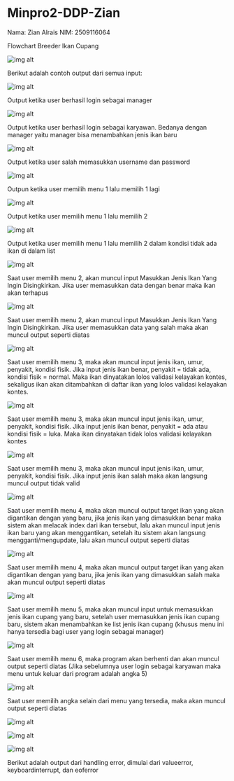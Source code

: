 # Minpro2-DDP-Zian
Nama: Zian Alrais 
NIM: 2509116064

Flowchart Breeder Ikan Cupang

![img alt](https://github.com/zianalr/Minpro2-DDP-Zian/blob/e3d4d25b7a91fb2c6681baadaf112d81c3a8628b/Minpro2ddp.jpg)


Berikut adalah contoh output dari semua input:


![img alt](https://github.com/zianalr/Minpro2-DDP-Zian/blob/5811a88813adf8a7f6826f9b1ef673d978773461/Screenshot%202025-09-28%20215606.png)

Output ketika user berhasil login sebagai manager


![img alt](https://github.com/zianalr/Minpro2-DDP-Zian/blob/79a8ef574dac5f7f764ce727c5f7e4b01e7e9130/Screenshot%202025-09-28%20215728.png)

Output ketika user berhasil login sebagai karyawan. Bedanya dengan manager yaitu manager bisa menambahkan jenis ikan baru


![img alt](https://github.com/zianalr/Minpro2-DDP-Zian/blob/18843a74ef9c407a09e1d33ce175a7450d3399a8/Screenshot%202025-09-28%20215809.png)

Output ketika user salah memasukkan username dan password


![img alt](https://github.com/zianalr/Minpro2-DDP-Zian/blob/d80f146b32602eee7126d35156bc4ef7dfa94ffa/Screenshot%202025-09-28%20220027.png)

Outpun ketika user memilih menu 1 lalu memilih 1 lagi


![img alt](https://github.com/zianalr/Minpro2-DDP-Zian/blob/38f06ad228154a982740d1a6ed4bfa1e2d5e8012/Screenshot%202025-09-28%20223147.png)

Output ketika user memilih menu 1 lalu memilih 2


![img alt](https://github.com/zianalr/Minpro2-DDP-Zian/blob/bcf54eea2b22e1805281f5008567dafadb0ee65e/Screenshot%202025-09-28%20220117.png)

Output ketika user memilih menu 1 lalu memilih 2 dalam kondisi tidak ada ikan di dalam list


![img alt](https://github.com/zianalr/Minpro2-DDP-Zian/blob/e45948347e6157c127856fc6a56a30893e6522c1/Screenshot%202025-09-28%20220311.png)

Saat user memilih menu 2, akan muncul input Masukkan Jenis Ikan Yang Ingin Disingkirkan. Jika user memasukkan data dengan benar maka ikan akan terhapus


![img alt](https://github.com/zianalr/Minpro2-DDP-Zian/blob/a196f575a570cb5fb9497d2cbaca63d82f69cbd5/Screenshot%202025-09-28%20220345.png)

Saat user memilih menu 2, akan muncul input Masukkan Jenis Ikan Yang Ingin Disingkirkan. Jika user memasukkan data yang salah maka akan muncul output seperti diatas


![img alt](https://github.com/zianalr/Minpro2-DDP-Zian/blob/6e49e859c4a4d3ea37ff806dd84ac0fb5e072113/Screenshot%202025-09-28%20220515.png)

Saat user memilih menu 3, maka akan muncul input jenis ikan, umur, penyakit, kondisi fisik. Jika input jenis ikan benar, penyakit = tidak ada, kondisi fisik = normal. Maka ikan dinyatakan lolos validasi kelayakan kontes, sekaligus ikan akan ditambahkan di daftar ikan yang lolos validasi kelayakan kontes.


![img alt](https://github.com/zianalr/Minpro2-DDP-Zian/blob/716cf2fe945b70077914393c6981568976c5be21/Screenshot%202025-09-28%20220645.png)

Saat user memilih menu 3, maka akan muncul input jenis ikan, umur, penyakit, kondisi fisik. Jika input jenis ikan benar, penyakit = ada atau kondisi fisik = luka. Maka ikan dinyatakan tidak lolos validasi kelayakan kontes


![img alt](https://github.com/zianalr/Minpro2-DDP-Zian/blob/d2ae00457296e63b4d7ea1f924fec7aba0e0a106/Screenshot%202025-09-28%20220736.png)

Saat user memilih menu 3, maka akan muncul input jenis ikan, umur, penyakit, kondisi fisik. Jika input jenis ikan salah maka akan langsung muncul output tidak valid


![img alt](https://github.com/zianalr/Minpro2-DDP-Zian/blob/4603926a7e6b868e2ceeeebdcc4c19aeeecaa386/Screenshot%202025-09-28%20220940.png)

Saat user memilih menu 4, maka akan muncul output target ikan yang akan digantikan dengan yang baru, jika jenis ikan yang dimasukkan benar maka sistem akan melacak index dari ikan tersebut, lalu akan muncul input jenis ikan baru yang akan menggantikan, setelah itu sistem akan langsung mengganti/mengupdate, lalu akan muncul output seperti diatas


![img alt](https://github.com/zianalr/Minpro2-DDP-Zian/blob/db1a785c7dcea7737fdbd5bc08e3fa986d61c37e/Screenshot%202025-09-28%20221017.png)

Saat user memilih menu 4, maka akan muncul output target ikan yang akan digantikan dengan yang baru, jika jenis ikan yang dimasukkan salah maka akan muncul output seperti diatas


![img alt](https://github.com/zianalr/Minpro2-DDP-Zian/blob/83dcd3fe94fce22bf657c20fe029bdbf4d4f8fa1/Screenshot%202025-09-28%20221119.png)

Saat user memilih menu 5, maka akan muncul input untuk memasukkan jenis ikan cupang yang baru, setelah user memasukkan jenis ikan cupang baru, sistem akan menambahkan ke list jenis ikan cupang (khusus menu ini hanya tersedia bagi user yang login sebagai manager)


![img alt](https://github.com/zianalr/Minpro2-DDP-Zian/blob/d0199fa5fc1fe0c4bd431d9baed02302282ddf1a/Screenshot%202025-09-28%20221211.png)

Saat user memilih menu 6, maka program akan berhenti dan akan muncul output seperti diatas (Jika sebelumnya user login sebagai karyawan maka menu untuk keluar dari program adalah angka 5)


![img alt](https://github.com/zianalr/Minpro2-DDP-Zian/blob/0afa615796670202c20b4d18a750d2d435d68526/Screenshot%202025-09-28%20231717.png)

Saat user memilih angka selain dari menu yang tersedia, maka akan muncul output seperti diatas



![img alt](https://github.com/zianalr/Minpro2-DDP-Zian/blob/91bea88e011d01d518c96da53d1c4e45caab4912/Screenshot%202025-09-28%20221304.png)

![img alt](https://github.com/zianalr/Minpro2-DDP-Zian/blob/edab3e6a2121526999e838e4212e1d6b00bbd26e/Screenshot%202025-09-28%20221317.png)

![img alt](https://github.com/zianalr/Minpro2-DDP-Zian/blob/b8f85eee0f7a5b3b395bbe8d7c74b932f2be7ccc/Screenshot%202025-09-28%20221329.png)

Berikut adalah output dari handling error, dimulai dari valueerror, keyboardinterrupt, dan eoferror
